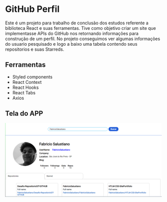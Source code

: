 # GitHub Perfil
Este é um projeto para trabalho de conclusão dos estudos referente a biblioteca React e suas ferramentas.
Tive como objetivo criar um site que implementasse APIs do GitHub nos retornando informações para construção de um perfil. No projeto conseguimos ver algumas informações do usuario pesquisado e logo a baixo uma tabela contendo seus repositorios e suas Starreds.

## Ferramentas
- Styled components
- React Context
- React Hooks
- React Tabs
- Axios 

## Tela do APP
![alt text](./images/tela-app.png)